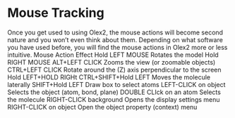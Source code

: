 # Mouse Tracking
Once you get used to using Olex2, the mouse actions will become second nature and you won’t even think about them. Depending on what software you have used before, you will find the mouse actions in Olex2 more or less intuitive.
Mouse Action	Effect
Hold LEFT MOUSE 	Rotates the model
Hold RIGHT MOUSE
ALT+LEFT CLICK	Zooms the view (or zoomable objects)
CTRL+LEFT CLICK	Rotate around the (Z) axis perpendicular to the screen
Hold LEFT+HOLD RIGHt
CTRL+SHIFT+Hold LEFT	Moves the molecule laterally
SHIFT+Hold LEFT	Draw box to select atoms
LEFT-CLICK on object	Selects the object (atom, bond, plane)
DOUBLE CLIck on an atom	Selects the molecule
RIGHT-CLICK background	Opens the display settings menu
RIGHT-CLICK on object	Open the object property (context) menu
